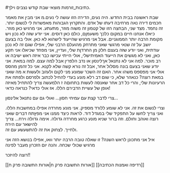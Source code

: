 #כתיבות_זורמות 
מוצאי שבת קודש נצבים וילך.

שבת ראשונה בבית החדש.
היה נעים, הדירה הזו עושה לי נעים.מ אני מבין את מאמר חכמים דירה נאה מרחיבה דעתו של אדם.
והתקרוץ הגבוהות מאפשרות לי לנשום יותר.
זה נחמד.
מצד שני, הבחצה הזו של קטמון זה משוה מוזר, מתעתע. אני מרגיש כאן מוזר. כיאלו אנחנו חיים במקום כלכך משעמןם, כולם כאן דוסים.
אני יודע שזה לא נכון ויש מקומת הרבה יותר הממוגניים.
אבל אני מרגיש שהייעוד לישהוא לא כאן.
אולי בה בצעם יושב על זה שנאי מרגשי שאני מתרחק מהועלם הרבני שלי, אפילו שגם זה לא נכון עודתית, ואני יודע שזה בעצם חלק מן החרדןת שלי,
ועדיין, אני מפחד שכיאלו אני תקע כאן, ואני לא מגשים את הייעוד האמיתישלי, אולי הייתי עכישו כבר איזה ראש ישיבה או רב מוכר.
למה אני לא נתנאל אךלינסון
או נדב הלפרין
אבל למה עצם. למה במאת. אני יודע שאני בצעם בונה מסלול אחר, אבל זה נורא קשה שלא לקנא.
אני כל זהמן מהסס אולי אני מפספס משהו אחר.
האם זה השכר שמונע מני לקום ולעזוב ולעשות א מה שאני במאת רוצה?
כנאהר שלא,
כי שום דב רלא מונע בעדי להחיל לכתוב ולפרסם ולפתח את הרעיונות שלי,
והרי כל דב אחר שאנסה לעשות בתחוםה ז הלמעשה צריך להתחיל מאיזה אופן של עשיית הדבירם הללו.
אז אולי כדאי?
כנראה כדאי!

צרי לדבר קצת עם עמיחי חסון...
ואולי גם עם נתנאל אלינסון...

וצרי לנשום את זה.
אני לא שומע ללורד מספיק.
אני מונע מחרדה אפילו במחשבות הללו.
ואני צריך לחשו על התפקיד שלי במגדל דוד. לראות כיצד ממנו אני מפץתח דברים שאני רוצה ואוהב וחולם.
וזה ברור שניא מונע כרגע מחרדה גדולה.
אימה גדולה וירח...
צריך להישאר עם הירח\
ולחייך.
לצחוק את זה
להתשעשע עם זה.


איל אני מתכונן לראש השנה?
זו שאלה טובה הרבה יותר
וואו,
אפילו בנושא הזה אני מרגיש שכולי שכחה.
והנה יום הזכרון מעבר לפינה

רוצה להיזכר!!


[[אורות התשובה פרק ח|אורות התשובה פרק ח]]
[[רדיפה ואמנות הכתיבה]]
